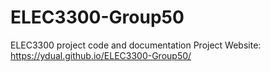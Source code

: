 # ELEC3300-Group50
ELEC3300 project code and documentation
Project Website:
https://ydual.github.io/ELEC3300-Group50/
